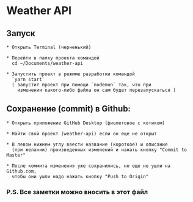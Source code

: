 # Weather API

## Запуск

    * Открыть Terminal (черненький)

    * Перейти в папку проекта командой
      cd ~/Documents/weather-api

    * Запустить проект в режиме разработки командой
      `yarn start`
      ( запустит проект при помощи `nodemon` так, что при
        изменении какого-либо файла он сам будет перезапускаться )

## Сохранение (commit) в Github:

    * Открыть приложение GitHub Desktop (фиолетовое с котиком)

    * Найти свой проект (weather-api) если он еще не открыт

    * В левом нижнем углу ввести название (короткое) и описание
      (при желании) произведенных изменений и нажать кнопку "Commit to Master"

    * После коммита изменения уже сохранились, но еще не ушли на Github.com,
      чтобы они ушли надо нажать кнопку "Push to Origin"

### P.S. Все заметки можно вносить в этот файл
